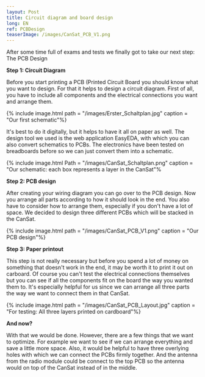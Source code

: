 ```yaml
---
layout: Post
title: Circuit diagram and board design
long: EN
ref: PCBDesign
teaserImage: /images/CanSat_PCB_V1.png
---
```


After some time full of exams and tests we finally got to
take our next step: The PCB Design

**Step 1: Circuit Diagram**

Before you start printing a PCB (Printed Circuit Board
you should know what you want to design. For that it helps to design a circuit diagram.
First of all, you have to include all  components and the electrical connections you want
and arrange them.

{% include image.html path = "/images/Erster_Schaltplan.jpg" caption = "Our first schematic"%}

It's best to do it digitally, but it helps to have it all on paper as well.
The design tool we used is the web application EasyEDA, with which you can also convert schematics to PCBs.
The electronics have been tested on breadboards before so we can just convert them into a schematic.

{% include image.html Path = "/images/CanSat_Schaltplan.png" caption = "Our schematic: each box represents a layer in the CanSat"%

**Step 2: PCB design**

After creating your wiring diagram you can go over to the PCB design.
Now you arrange all parts according to how it should look in the end.
You also have to consider how to arrange them, especially if you don't have a lot of space.
We decided to design three different PCBs which will be stacked in the CanSat.

{% include image.html path = "/images/CanSat_PCB_V1.png" caption = "Our PCB design"%}

**Step 3: Paper printout**

This step is not really necessary but before you spend a lot of money on something that doesn't work in the end,
it may be worth it to print it out on carboard. Of course you can't test the electrical connections themselves but you can see
if all the components fit on the board the way you wanted them to.
It's especially helpful for us since we can arrange all three parts the way we want to connect them in that CanSat.

{% include image.html path = "/images/CanSat_PCB_Layout.jpg" caption = "For testing: All three layers printed on cardboard"%}

**And now?**

With that we would be done. However, there are a few things that we want to optimize.
For example we want to see if we can arrange everything and save a little more space. Also, it would be helpful to have three
overlying holes with which we can connect the PCBs firmly together. And the antenna from the radio module
could be connect to the top PCB so the antenna would on top of the CanSat instead of in the middle.
